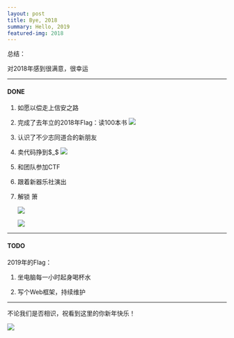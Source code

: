 ```yaml
---
layout: post
title: Bye, 2018
summary: Hello, 2019
featured-img: 2018
---
```


总结：

对2018年感到很满意，很幸运

***

#### DONE

1. 如愿以偿走上信安之路

2. 完成了去年立的2018年Flag：读100本书
   ![](https://upload-images.jianshu.io/upload_images/11356161-422bf1f0b8a23c96.png?imageMogr2/auto-orient/strip%7CimageView2/2/w/1240)

3. 认识了不少志同道合的新朋友

4. 卖代码挣到$_$
   ![](https://upload-images.jianshu.io/upload_images/11356161-4b948a90ca762235.jpg?imageMogr2/auto-orient/strip%7CimageView2/2/w/1240)

5. 和团队参加CTF

6. 跟着新器乐社演出

7. 解锁 箫

   ![](https://upload-images.jianshu.io/upload_images/11356161-814ffbf8fe4283cb.jpg?imageMogr2/auto-orient/strip%7CimageView2/2/w/1240)
   
   ![](https://upload-images.jianshu.io/upload_images/11356161-639bf3b602464d33.jpg?imageMogr2/auto-orient/strip%7CimageView2/2/w/1240)

***

#### TODO

2019年的Flag：

1. 坐电脑每一小时起身喝杯水

2. 写个Web框架，持续维护

***

不论我们是否相识，祝看到这里的你新年快乐！

![](https://upload-images.jianshu.io/upload_images/11356161-11f4e218d5c0b7c1.jpg?imageMogr2/auto-orient/strip%7CimageView2/2/w/1240)